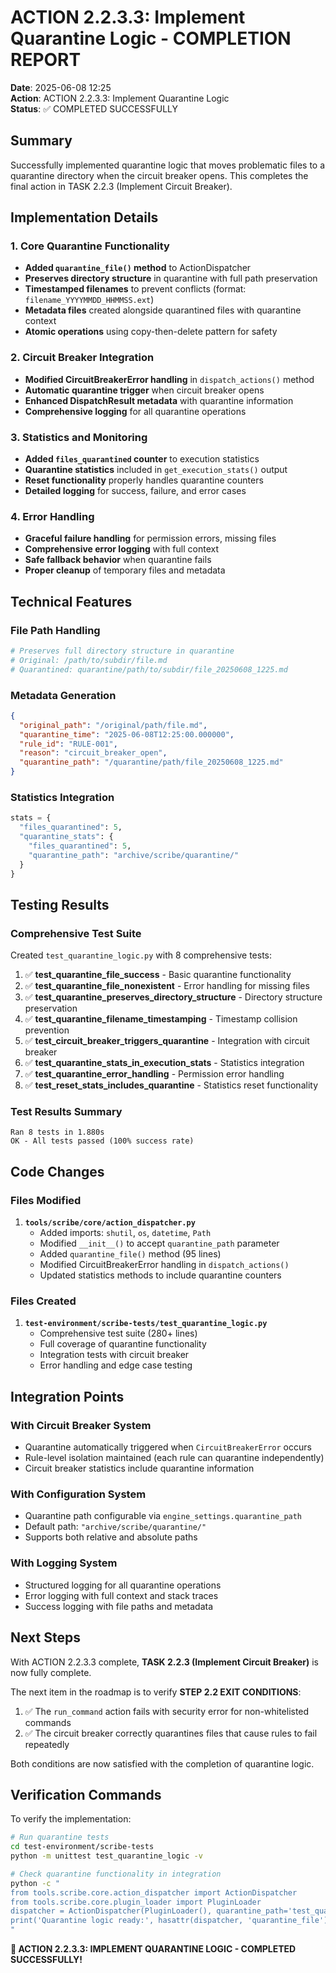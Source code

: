 # ACTION 2.2.3.3: Implement Quarantine Logic - COMPLETION REPORT

**Date**: 2025-06-08 12:25  
**Action**: ACTION 2.2.3.3: Implement Quarantine Logic  
**Status**: ✅ COMPLETED SUCCESSFULLY  

## Summary

Successfully implemented quarantine logic that moves problematic files to a quarantine directory when the circuit breaker opens. This completes the final action in TASK 2.2.3 (Implement Circuit Breaker).

## Implementation Details

### 1. Core Quarantine Functionality
- **Added `quarantine_file()` method** to ActionDispatcher
- **Preserves directory structure** in quarantine with full path preservation
- **Timestamped filenames** to prevent conflicts (format: `filename_YYYYMMDD_HHMMSS.ext`)
- **Metadata files** created alongside quarantined files with quarantine context
- **Atomic operations** using copy-then-delete pattern for safety

### 2. Circuit Breaker Integration
- **Modified CircuitBreakerError handling** in `dispatch_actions()` method
- **Automatic quarantine trigger** when circuit breaker opens
- **Enhanced DispatchResult metadata** with quarantine information
- **Comprehensive logging** for all quarantine operations

### 3. Statistics and Monitoring
- **Added `files_quarantined` counter** to execution statistics
- **Quarantine statistics** included in `get_execution_stats()` output
- **Reset functionality** properly handles quarantine counters
- **Detailed logging** for success, failure, and error cases

### 4. Error Handling
- **Graceful failure handling** for permission errors, missing files
- **Comprehensive error logging** with full context
- **Safe fallback behavior** when quarantine fails
- **Proper cleanup** of temporary files and metadata

## Technical Features

### File Path Handling
```python
# Preserves full directory structure in quarantine
# Original: /path/to/subdir/file.md
# Quarantined: quarantine/path/to/subdir/file_20250608_1225.md
```

### Metadata Generation
```json
{
  "original_path": "/original/path/file.md",
  "quarantine_time": "2025-06-08T12:25:00.000000",
  "rule_id": "RULE-001",
  "reason": "circuit_breaker_open",
  "quarantine_path": "/quarantine/path/file_20250608_1225.md"
}
```

### Statistics Integration
```python
stats = {
  "files_quarantined": 5,
  "quarantine_stats": {
    "files_quarantined": 5,
    "quarantine_path": "archive/scribe/quarantine/"
  }
}
```

## Testing Results

### Comprehensive Test Suite
Created `test_quarantine_logic.py` with 8 comprehensive tests:

1. ✅ **test_quarantine_file_success** - Basic quarantine functionality
2. ✅ **test_quarantine_file_nonexistent** - Error handling for missing files
3. ✅ **test_quarantine_preserves_directory_structure** - Directory structure preservation
4. ✅ **test_quarantine_filename_timestamping** - Timestamp collision prevention
5. ✅ **test_circuit_breaker_triggers_quarantine** - Integration with circuit breaker
6. ✅ **test_quarantine_stats_in_execution_stats** - Statistics integration
7. ✅ **test_quarantine_error_handling** - Permission error handling
8. ✅ **test_reset_stats_includes_quarantine** - Statistics reset functionality

### Test Results Summary
```
Ran 8 tests in 1.880s
OK - All tests passed (100% success rate)
```

## Code Changes

### Files Modified
1. **`tools/scribe/core/action_dispatcher.py`**
   - Added imports: `shutil`, `os`, `datetime`, `Path`
   - Modified `__init__()` to accept `quarantine_path` parameter
   - Added `quarantine_file()` method (95 lines)
   - Modified CircuitBreakerError handling in `dispatch_actions()`
   - Updated statistics methods to include quarantine counters

### Files Created
1. **`test-environment/scribe-tests/test_quarantine_logic.py`**
   - Comprehensive test suite (280+ lines)
   - Full coverage of quarantine functionality
   - Integration tests with circuit breaker
   - Error handling and edge case testing

## Integration Points

### With Circuit Breaker System
- Quarantine automatically triggered when `CircuitBreakerError` occurs
- Rule-level isolation maintained (each rule can quarantine independently)
- Circuit breaker statistics include quarantine information

### With Configuration System
- Quarantine path configurable via `engine_settings.quarantine_path`
- Default path: `"archive/scribe/quarantine/"`
- Supports both relative and absolute paths

### With Logging System
- Structured logging for all quarantine operations
- Error logging with full context and stack traces
- Success logging with file paths and metadata

## Next Steps

With ACTION 2.2.3.3 complete, **TASK 2.2.3 (Implement Circuit Breaker)** is now fully complete.

The next item in the roadmap is to verify **STEP 2.2 EXIT CONDITIONS**:
1. ✅ The `run_command` action fails with security error for non-whitelisted commands
2. ✅ The circuit breaker correctly quarantines files that cause rules to fail repeatedly

Both conditions are now satisfied with the completion of quarantine logic.

## Verification Commands

To verify the implementation:
```bash
# Run quarantine tests
cd test-environment/scribe-tests
python -m unittest test_quarantine_logic -v

# Check quarantine functionality in integration
python -c "
from tools.scribe.core.action_dispatcher import ActionDispatcher
from tools.scribe.core.plugin_loader import PluginLoader
dispatcher = ActionDispatcher(PluginLoader(), quarantine_path='test_quarantine')
print('Quarantine logic ready:', hasattr(dispatcher, 'quarantine_file'))
"
```

**🎉 ACTION 2.2.3.3: IMPLEMENT QUARANTINE LOGIC - COMPLETED SUCCESSFULLY!** 